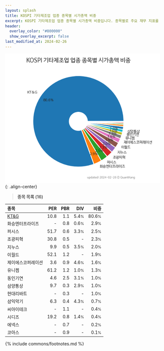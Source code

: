 ```yaml
---
layout: splash
title: KOSPI 기타제조업 업종 종목별 시가총액 비중
excerpt: KOSPI 기타제조업 업종 종목별 시가총액 비중입니다. 종목별로 주요 재무 지표를 함께 표시합니다.
header:
  overlay_color: "#800000"
  show_overlay_excerpt: false
last_modified_at: 2024-02-26
---
```



![KOSPI 기타제조업 업종 종목별 시가총액 비중](/stats/sector/images/kospi_업종_기타제조업_종목.png){: .align-center}


> **종목 목록 (16)**<a id="list"></a>

| **종목** | **PER** | **PBR** | **DIV** | **비중** |
| :------- | ------: | ------: | ------: | -------: |
| [KT&G](/033780/) | 10.8 | 1.1 | 5.4<small>%</small> | 80.6<small>%</small> |
| 화승엔터프라이즈 | - | 0.8 | 0.6<small>%</small> | 2.9<small>%</small> |
| 퍼시스 | 51.7 | 0.6 | 3.3<small>%</small> | 2.5<small>%</small> |
| 조광피혁 | 30.8 | 0.5 | - | 2.3<small>%</small> |
| 지누스 | 9.9 | 0.5 | 3.5<small>%</small> | 2.0<small>%</small> |
| 이월드 | 52.1 | 1.2 | - | 1.9<small>%</small> |
| 제이에스코퍼레이션 | 3.6 | 0.9 | 4.6<small>%</small> | 1.6<small>%</small> |
| 유니켐 | 61.2 | 1.2 | 1.0<small>%</small> | 1.3<small>%</small> |
| 동인기연 | 4.6 | 2.5 | 3.1<small>%</small> | 1.0<small>%</small> |
| 삼양통상 | 9.7 | 0.3 | 2.9<small>%</small> | 1.0<small>%</small> |
| 현대리바트 | - | 0.3 | - | 1.0<small>%</small> |
| 삼익악기 | 6.3 | 0.4 | 4.3<small>%</small> | 0.7<small>%</small> |
| 씨아이테크 | - | 1.1 | - | 0.4<small>%</small> |
| 시디즈 | 19.2 | 0.8 | 1.4<small>%</small> | 0.4<small>%</small> |
| 에넥스 | - | 0.7 | - | 0.2<small>%</small> |
| 코아스 | - | 0.9 | - | 0.1<small>%</small> |

{% include commons/footnotes.md %}
